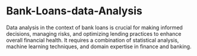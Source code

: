 # Bank-Loans-data-Analysis
Data analysis in the context of bank loans is crucial for making informed decisions, managing risks, and optimizing lending practices to enhance overall financial health. It requires a combination of statistical analysis, machine learning techniques, and domain expertise in finance and banking. 

